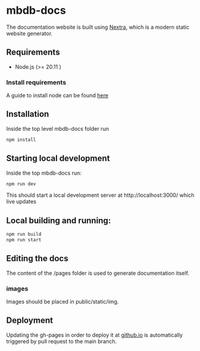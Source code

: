 # mbdb-docs

The documentation website is built using [Nextra](https://nextra.site/), which
is a modern static website generator.

## Requirements

 * Node.js (>= 20.11 )

### Install requirements

A guide to install node can be found [here](https://nodejs.org/en/download/package-manager)

## Installation

Inside the top level mbdb-docs folder run

```bash
npm install
```

## Starting local development

Inside the top mbdb-docs run:

```bash
npm run dev
```

This should start a local development server at http://localhost:3000/
which live updates

## Local building and running:

```bash
npm run build
npm run start
```

## Editing the docs

The content of the /pages folder is used to
generate documentation itself.

### images

Images should be placed in public/static/img.

## Deployment

Updating the gh-pages in order to deploy it at
[github.io](https://molecular-biophysics-database.github.io/mbdb-docs/)
is automatically triggered by pull request to the main branch.
